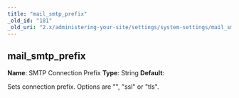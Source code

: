 ```yaml
---
title: "mail_smtp_prefix"
_old_id: "181"
_old_uri: "2.x/administering-your-site/settings/system-settings/mail_smtp_prefix"
---
```


## mail\_smtp\_prefix

**Name**: SMTP Connection Prefix 
**Type**: String 
**Default**:

Sets connection prefix. Options are "", "ssl" or "tls".